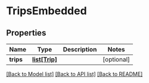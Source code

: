 # TripsEmbedded

## Properties
Name | Type | Description | Notes
------------ | ------------- | ------------- | -------------
**trips** | [**list[Trip]**](Trip.md) |  | [optional] 

[[Back to Model list]](../../README.md#documentation-for-models) [[Back to API list]](../../README.md#documentation-for-api-endpoints) [[Back to README]](../../README.md)


